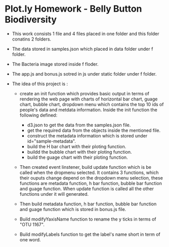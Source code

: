 # Plot.ly Homework - Belly Button Biodiversity

-  This work consists 1 file and 4 files placed in one folder and this folder conatins
   2 folders. 
- The data stored in samples.json which placed in data folder under f folder.
- The Bacteria image stored inside f floder.
- The app.js and bonus.js sotred in js under static folder under f folder.

- The idea of this project is :
  - create an init function which provides basic output in terms of rendering the web 
    page with charts of horizontal bar chart, guage chart, bubble chart, dropdown menu
    which contains the top 10 ids of people's data and metdata information.
    Inside the init function the following defined:
     - d3.json to get the data from the samples.json file.
     - get the required data from the objects inside the mentioned file.
     - construct the metadata information which is stored under id="sample-metadata".
     - build the H bar chart with their ploting function.
     - buildd the bubble chart with their ploting function.
     - build the guage chart with their ploting function.  

  - Then created event linstener, build update function which is be called when the dropmenu
    selected. It contains 3 functions, which their ouputs change depend on the dropdown 
    menu selection, these functions are metadata function, h bar function, bubble bar 
    function and guage function. When update function is called all the other functions under it
    will generated.

  - Then build metadata function, h bar function, bubble bar function and guage function
    which is stored in bonus.js file.

  - Build modifyYaxisName function to rename the y ticks in terms of "OTU 1167".
  - Build modifyLabels function to get the label's name short in term of one word.
  

 
